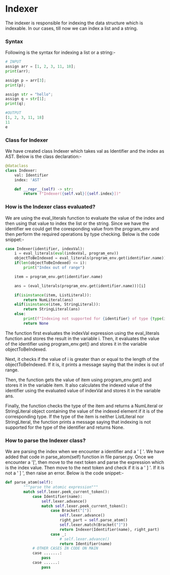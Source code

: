 #  Indexer

The indexer is responsible for indexing the data structure which is indexable. In our cases, till now we can index a list and a string.

### Syntax

Following is the syntax for indexing a list or a string:-

```python
# INPUT
assign arr = [1, 2, 3, 11, 18];
print(arr);

assign p = arr[3];
print(p);

assign str = "hello";
assign q = str[1];
print(q);
```

```python
#OUTPUT
[1, 2, 3, 11, 18]
11
e
```

### Class for Indexer

We have created class Indexer which takes val as Identifier and the index as AST. Below is the class declaration:-

```python
@dataclass
class Indexer:
    val: Identifier
    index: 'AST'

    def __repr__(self) -> str:
        return f"Indexer({self.val}[{self.index}])"
```

### How is the Indexer class evaluated?
We are using the eval_literals function to evaluate the value of the index and then using that value to index the list or the string. Since we have the identifier we could get the coresponding value from the program_env and then perform the required operations by type checking. Below is the code snippet:-

```python
case Indexer(identifier, indexVal):
    i = eval_literals(eval(indexVal, program_env))
    objectToBeIndexed = eval_literals(program_env.get(identifier.name))
    if(len(objectToBeIndexed) <= i):
        print("Index out of range")

    item = program_env.get(identifier.name)

    ans = (eval_literals(program_env.get(identifier.name)))[i]

    if(isinstance(item, ListLiteral)):
        return NumLiteral(ans)
    elif(isinstance(item, StringLiteral)):
        return StringLiteral(ans)
    else:
        print(f"Indexing not supported for {identifier} of type {type(item)}")
        return None
```

The function first evaluates the indexVal expression using the eval_literals function and stores the result in the variable i. Then, it evaluates the value of the identifier using program_env.get() and stores it in the variable objectToBeIndexed.

Next, it checks if the value of i is greater than or equal to the length of the objectToBeIndexed. If it is, it prints a message saying that the index is out of range.

Then, the function gets the value of item using program_env.get() and stores it in the variable item. It also calculates the indexed value of the identifier using the evaluated value of indexVal and stores it in the variable ans.

Finally, the function checks the type of the item and returns a NumLiteral or StringLiteral object containing the value of the indexed element if it is of the corresponding type. If the type of the item is neither ListLiteral nor StringLiteral, the function prints a message saying that indexing is not supported for the type of the identifier and returns None.

### How to parse the Indexer class?

We are parsing the index when we encounter a identifier and a ' [ '. We have added that code in parse_atom(self) function in file parser.py. Once we encounter a '[', then move to the next token and parse the expression which is the index value. Then move to the next token and check if it is a ' ] '. If it is not a ' ] ', then raise an error. Below is the code snippet:-

```python 
def parse_atom(self):
        """parse the atomic expression"""
        match self.lexer.peek_current_token():  
            case Identifier(name):
                self.lexer.advance()
                match self.lexer.peek_current_token():
                    case Bracket("["):
                        self.lexer.advance()
                        right_part = self.parse_atom()
                        self.lexer.match(Bracket("]"))
                        return Indexer(Identifier(name), right_part)
                    case _:
                        # self.lexer.advance()
                        return Identifier(name)
            # OTHER CASES IN CODE ON MAIN
            case .......:
                pass
            case ......:
                pass
```

